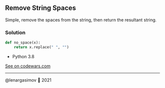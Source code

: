 ## Remove String Spaces

Simple, remove the spaces from the string, then return the resultant string.

### Solution

```python
def no_space(x):
    return x.replace(" ", "")
```

- Python 3.8

[See on codewars.com](https://www.codewars.com/kata/57eae20f5500ad98e50002c5/train/python)

---

@lenargasimov 🥷 2021